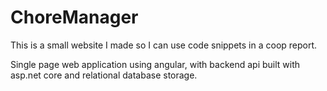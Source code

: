 # ChoreManager

This is a small website I made so I can use code snippets in a coop report.

Single page web application using angular, with backend api built with asp.net core and relational database storage.
